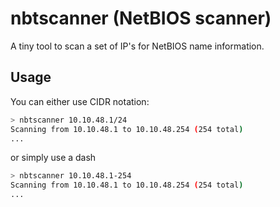 # nbtscanner (NetBIOS scanner)

A tiny tool to scan a set of IP's for NetBIOS name information.

## Usage

You can either use CIDR notation:

```bash
> nbtscanner 10.10.48.1/24
Scanning from 10.10.48.1 to 10.10.48.254 (254 total)
...
```
or simply use a dash

```bash
> nbtscanner 10.10.48.1-254
Scanning from 10.10.48.1 to 10.10.48.254 (254 total)
...
```